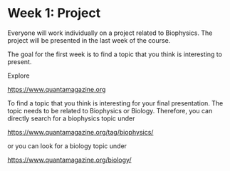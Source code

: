 # Week 1: Project

Everyone will work individually on a project related to Biophysics. The project will be presented in the last week of the course.

The goal for the first week is to find a topic that you think is interesting to present.


Explore

https://www.quantamagazine.org

To find a topic that you think is interesting for your final presentation. The topic needs to be related to Biophysics or Biology. Therefore, you can directly search for a biophysics topic under

https://www.quantamagazine.org/tag/biophysics/

or you can look for a biology topic under

https://www.quantamagazine.org/biology/


